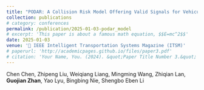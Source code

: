 ```yaml
---
title: "PODAR: A Collision Risk Model Offering Valid Signals for Vehicular Interactions"
collection: publications
# category: conferences
permalink: /publication/2025-01-03-podar_model
# excerpt: 'This paper is about a famous math equation, $$E=mc^2$$'
date: 2025-01-03
venue: '🚗 IEEE Intelligent Transportation Systems Magazine (ITSM)'
# paperurl: 'http://academicpages.github.io/files/paper3.pdf'
# citation: 'Your Name, You. (2024). &quot;Paper Title Number 3.&quot; <i>GitHub Journal of Bugs</i>. 1(3).'
---
```


Chen Chen, Zhipeng Liu, Weiqiang Liang, Mingming Wang, Zhiqian Lan, **Guojian Zhan**, Yao Lyu, Bingbing Nie, Shengbo Eben Li
